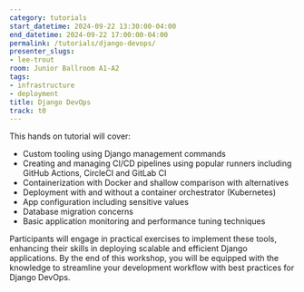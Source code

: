 ```yaml
---
category: tutorials
start_datetime: 2024-09-22 13:30:00-04:00
end_datetime: 2024-09-22 17:00:00-04:00
permalink: /tutorials/django-devops/
presenter_slugs:
- lee-trout
room: Junior Ballroom A1-A2
tags:
- infrastructure
- deployment
title: Django DevOps
track: t0
---
```


This hands on tutorial will cover:

- Custom tooling using Django management commands
- Creating and managing CI/CD pipelines using popular runners including GitHub Actions, CircleCI and GitLab CI
- Containerization with Docker and shallow comparison with alternatives
- Deployment with and without a container orchestrator (Kubernetes)
- App configuration including sensitive values
- Database migration concerns
- Basic application monitoring and performance tuning techniques

Participants will engage in practical exercises to implement these tools, enhancing their skills in deploying scalable and efficient Django applications. By the end of this workshop, you will be equipped with the knowledge to streamline your development workflow with best practices for Django DevOps.
